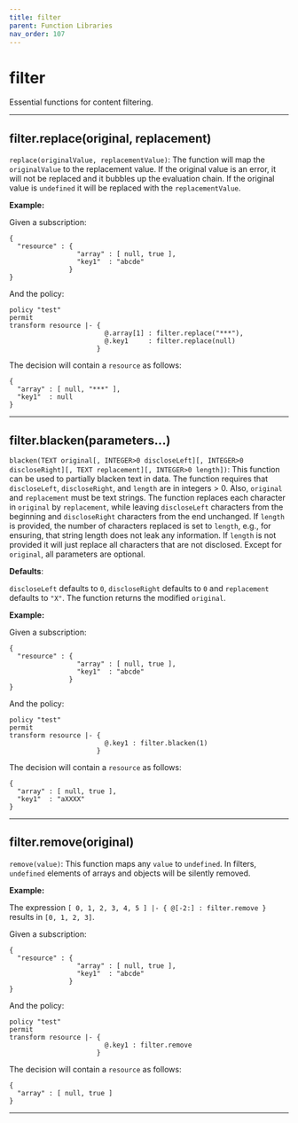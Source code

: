 ```yaml
---
title: filter
parent: Function Libraries
nav_order: 107
---
```

# filter

Essential functions for content filtering.



---

## filter.replace(original, replacement)

```replace(originalValue, replacementValue)```:
The function will map the ```originalValue``` to the replacement value.
If the original value is an error, it will not be replaced and it bubbles up the evaluation chain.
If the original value is ```undefined``` it will be replaced with the ```replacementValue```.

**Example:**

Given a subscription:
```
{
  "resource" : {
                 "array" : [ null, true ],
                 "key1"  : "abcde"
               }
}
```

And the policy:
```
policy "test"
permit
transform resource |- {
                        @.array[1] : filter.replace("***"),
                        @.key1     : filter.replace(null)
                      }
```

The decision will contain a ```resource``` as follows:
```
{
  "array" : [ null, "***" ],
  "key1"  : null
}
```


---

## filter.blacken(parameters...)

```blacken(TEXT original[, INTEGER>0 discloseLeft][, INTEGER>0 discloseRight][, TEXT replacement][, INTEGER>0 length])```:
This function can be used to partially blacken text in data.
The function requires that ```discloseLeft```, ```discloseRight```, and ```length``` are in integers > 0.
Also, ```original``` and ```replacement``` must be text strings.
The function replaces each character in ```original``` by ```replacement```, while leaving ```discloseLeft```
characters from the beginning and ```discloseRight``` characters from the end unchanged.
If ```length``` is provided, the number of characters replaced is set to ```length```, e.g., for
ensuring, that string length does not leak any information.
If ```length``` is not provided it will just replace all characters that are not disclosed.
Except for ```original```, all parameters are optional.

**Defaults**:

```discloseLeft``` defaults to ```0```, ```discloseRight``` defaults to ```0```
and ```replacement``` defaults to ```"X"```.
The function returns the modified ```original```.

**Example:**

Given a subscription:
```
{
  "resource" : {
                 "array" : [ null, true ],
                 "key1"  : "abcde"
               }
}
```

And the policy:
```
policy "test"
permit
transform resource |- {
                        @.key1 : filter.blacken(1)
                      }
```

The decision will contain a ```resource``` as follows:
```
{
  "array" : [ null, true ],
  "key1"  : "aXXXX"
}
```


---

## filter.remove(original)

```remove(value)```: This function maps any ```value``` to ```undefined```.
In filters, ```undefined``` elements of arrays and objects will be silently removed.

**Example:**

The expression ```[ 0, 1, 2, 3, 4, 5 ] |- { @[-2:] : filter.remove }``` results in ```[0, 1, 2, 3]```.

Given a subscription:
```
{
  "resource" : {
                 "array" : [ null, true ],
                 "key1"  : "abcde"
               }
}
```

And the policy:
```
policy "test"
permit
transform resource |- {
                        @.key1 : filter.remove
                      }
```

The decision will contain a ```resource``` as follows:
```
{
  "array" : [ null, true ]
}
```


---

